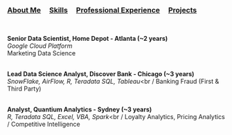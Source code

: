 <br />


### [About Me](https://vermaph.github.io/)&nbsp; &nbsp; &nbsp;[Skills](./skills.html)&nbsp; &nbsp; &nbsp;[Professional Experience](./experience.html)&nbsp; &nbsp; &nbsp;[Projects](./projects.html)<br />

<br/>

**Senior Data Scientist, Home Depot - Atlanta (~2 years)<br />**
  *Google Cloud Platform*<br />
  Marketing Data Science
  <br />
  <br />



**Lead Data Science Analyst, Discover Bank - Chicago (~3 years)<br />**
  *SnowFlake, AirFlow, R, Teradata SQL, Tableau*<br /
  Banking Fraud (First & Third Party)
  <br />
  <br />



**Analyst, Quantium Analytics - Sydney (~3 years)<br />**
  *R, Teradata SQL, Excel, VBA, Spark*<br /
  Loyalty Analytics, Pricing Analytics / Competitive Intelligence
  <br />
  <br />


<!-- Google tag (gtag.js) -->
<script async src="https://www.googletagmanager.com/gtag/js?id=G-NSNZ1PS7E4"></script>
<script>
  window.dataLayer = window.dataLayer || [];
  function gtag(){dataLayer.push(arguments);}
  gtag('js', new Date());

  gtag('config', 'G-NSNZ1PS7E4');
</script>

